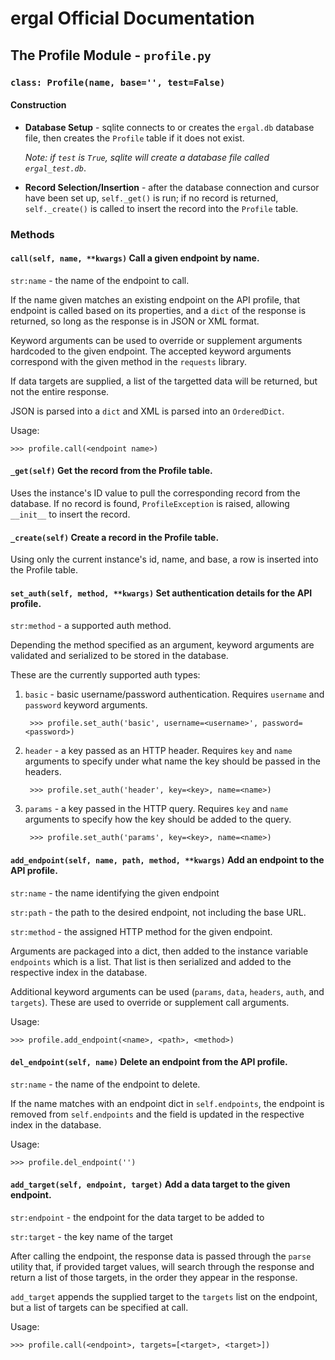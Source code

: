 # ergal Official Documentation
## The Profile Module - `profile.py`

### __`class: Profile(name, base='', test=False)`__

#### Construction

- **Database Setup** - sqlite connects to or creates the `ergal.db` database file, then creates the `Profile` table if it does not exist.

    *Note: if `test` is `True`, sqlite will create a database file called `ergal_test.db`*.

- **Record Selection/Insertion** - after the database connection and cursor have been set up, `self._get()` is run; if no record is returned, `self._create()` is called to insert the record into the `Profile` table.


### __Methods__
#### __`call(self, name, **kwargs)`__ Call a given endpoint by name.

`str:name` - the name of the endpoint to call.

If the name given matches an existing endpoint on the API profile, that endpoint is called based on its properties, and a `dict` of the response is returned, so long as the response is in JSON or XML format.

Keyword arguments can be used to override or supplement arguments hardcoded to the given endpoint. The accepted keyword arguments correspond with the given method in the `requests` library.

If data targets are supplied, a list of the targetted data will be returned, but not the entire response.

JSON is parsed into a `dict` and XML is parsed into an `OrderedDict`.

Usage:

    >>> profile.call(<endpoint name>)

#### __`_get(self)`__ Get the record from the Profile table.
Uses the instance's ID value to pull the corresponding record from the database. If no record is found, `ProfileException` is raised, allowing `__init__` to insert the record.

#### __`_create(self)`__ Create a record in the Profile table.
Using only the current instance's id, name, and base, a row is inserted into the Profile table.

#### __`set_auth(self, method, **kwargs)`__ Set authentication details for the API profile.

`str:method` - a supported auth method.

Depending the method specified as an argument, keyword arguments are validated and serialized to be stored in the database.

These are the currently supported auth types:

1. `basic` - basic username/password authentication. Requires `username` and `password` keyword arguments.

        >>> profile.set_auth('basic', username=<username>', password=<password>)

2. `header` - a key passed as an HTTP header. Requires `key` and `name` arguments to specify under what name the key should be passed in the headers.

        >>> profile.set_auth('header', key=<key>, name=<name>)

3. `params` - a key passed in the HTTP query. Requires `key` and `name` arguments to specify how the key should be added to the query.

        >>> profile.set_auth('params', key=<key>, name=<name>)

#### __`add_endpoint(self, name, path, method, **kwargs)`__ Add an endpoint to the API profile.

`str:name` - the name identifying the given endpoint

`str:path` - the path to the desired endpoint, not including the base URL.

`str:method` - the assigned HTTP method for the given endpoint.

Arguments are packaged into a dict, then added to the instance variable `endpoints` which is a list. That list is then serialized and added to the respective index in the database.

Additional keyword arguments can be used (`params`, `data`, `headers`, `auth`, and `targets`). These are used to override or supplement call arguments.

Usage:

    >>> profile.add_endpoint(<name>, <path>, <method>)

#### __`del_endpoint(self, name)`__ Delete an endpoint from the API profile.

`str:name` - the name of the endpoint to delete.

If the name matches with an endpoint dict in `self.endpoints`, the endpoint is removed from `self.endpoints` and the field is updated in the respective index in the database.

Usage:

    >>> profile.del_endpoint('')

#### __`add_target(self, endpoint, target)`__ Add a data target to the given endpoint.

`str:endpoint` - the endpoint for the data target to be added to

`str:target` - the key name of the target

After calling the endpoint, the response data is passed through the `parse` utility that, if provided target values, will search through the response and return a list of those targets, in the order they appear in the response.

`add_target` appends the supplied target to the `targets` list on the endpoint, but a list of targets can be specified at call.

Usage:

    >>> profile.call(<endpoint>, targets=[<target>, <target>])